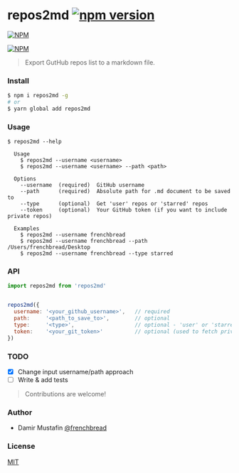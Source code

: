 # repos2md [![npm version](https://badge.fury.io/js/repos2md.svg)](https://badge.fury.io/js/repos2md)

[![NPM](https://nodei.co/npm/repos2md.png?downloads=true&downloadRank=true&stars=true)](https://nodei.co/npm/repos2md/)

[![NPM](https://nodei.co/npm-dl/repos2md.png)](https://nodei.co/npm/repos2md/)

> Export GutHub repos list to a markdown file.

### Install

```bash
$ npm i repos2md -g
# or
$ yarn global add repos2md
```

### Usage

```
$ repos2md --help

  Usage
    $ repos2md --username <username>
    $ repos2md --username <username> --path <path>

  Options
    --username  (required)  GitHub username
    --path      (required)  Absolute path for .md document to be saved to
    --type      (optional)  Get 'user' repos or 'starred' repos
    --token     (optional)  Your GitHub token (if you want to include private repos)

  Examples
    $ repos2md --username frenchbread
    $ repos2md --username frenchbread --path /Users/frenchbread/Desktop
    $ repos2md --username frenchbread --type starred
```

### API

```javascript
import repos2md from 'repos2md'


repos2md({
  username: '<your_github_username>',   // required
  path:     '<path_to_save_to>',        // optional
  type:     '<type>',                   // optional - 'user' or 'starred' ('user' is default)
  token:    '<your_git_token>'          // optional (used to fetch private repos)
})
```

### TODO
- [x] Change input username/path approach
- [ ] Write & add tests

> Contributions are welcome!

### Author

- Damir Mustafin [@frenchbread](https://github.com/frenchbread)

### License

[MIT](https://github.com/frenchbread/repos2md/blob/master/LICENSE)
